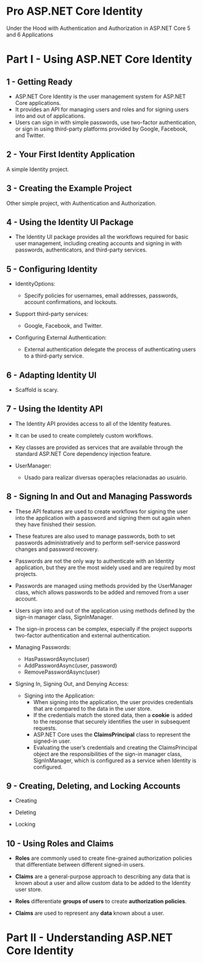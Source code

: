 # Pro ASP.NET Core Identity

Under the Hood with Authentication and Authorization in ASP.NET Core 5 and 6 Applications

# Part I - Using ASP.NET Core Identity

## 1 - Getting Ready

- ASP.NET Core Identity is the user management system for ASP.NET Core applications.
- It provides an API for managing users and roles and for signing users into and out of applications.
- Users can sign in with simple passwords, use two-factor authentication, or sign in using third-party platforms provided by Google,
Facebook, and Twitter.

## 2 - Your First Identity Application

A simple Identity project.

## 3 - Creating the Example Project

Other simple project, with Authentication and Authorization.

## 4 - Using the Identity UI Package

- The Identity UI package provides all the workflows required for basic user management, including creating accounts and signing in with passwords, authenticators, and third-party services.

## 5 - Configuring Identity

- IdentityOptions:
    - Specify policies for usernames, email addresses, passwords, account confirmations, and lockouts.

- Support third-party services:
    - Google, Facebook, and Twitter.

- Configuring External Authentication:
    - External authentication delegate the process of authenticating users to a third-party service.

## 6 - Adapting Identity UI

- Scaffold is scary.

## 7 - Using the Identity API

- The Identity API provides access to all of the Identity features.
- It can be used to create completely custom workflows.
- Key classes are provided as services that are available through the standard ASP.NET Core dependency injection feature.

- UserManager:
    - Usado para realizar diversas operações relacionadas ao usuário.

## 8 - Signing In and Out and Managing Passwords

- These API features are used to create workflows for signing the user into the application with a password and signing them out again when they have finished their session.

- These features are also used to manage passwords, both to set passwords administratively and to perform self-service password changes and password recovery.

- Passwords are not the only way to authenticate with an Identity application, but they are the most widely used and are required by most projects.

- Passwords are managed using methods provided by the UserManager<User> class, which allows passwords to be added and removed from a user account.

- Users sign into and out of the application using methods defined by the sign-in manager class, SignInManager<T>.

- The sign-in process can be complex, especially if the project supports two-factor authentication and external authentication.

- Managing Passwords:
    - HasPasswordAsync(user)
    - AddPasswordAsync(user, password)
    - RemovePasswordAsync(user)

- Signing In, Signing Out, and Denying Access:
    - Signing into the Application:
        - When signing into the application, the user provides credentials that are compared to the data in the user store.
        - If the credentials match the stored data, then a **cookie** is added to the response that securely identifies the user in subsequent requests.
        - ASP.NET Core uses the **ClaimsPrincipal** class to represent the signed-in user.
        - Evaluating the user’s credentials and creating the ClaimsPrincipal object are the responsibilities of the sign-in manager class, SignInManager<User>, which is configured as a service when Identity is configured.

## 9 - Creating, Deleting, and Locking Accounts

- Creating

- Deleting

- Locking

## 10 - Using Roles and Claims

- **Roles** are commonly used to create fine-grained authorization policies that differentiate between different signed-in users.
- **Claims** are a general-purpose approach to describing any data that is known about a user and allow custom data to be added to the Identity user store.

- **Roles** differentiate **groups of users** to create **authorization policies**.
- **Claims** are used to represent any **data** known about a user.






# Part II - Understanding ASP.NET Core Identity



